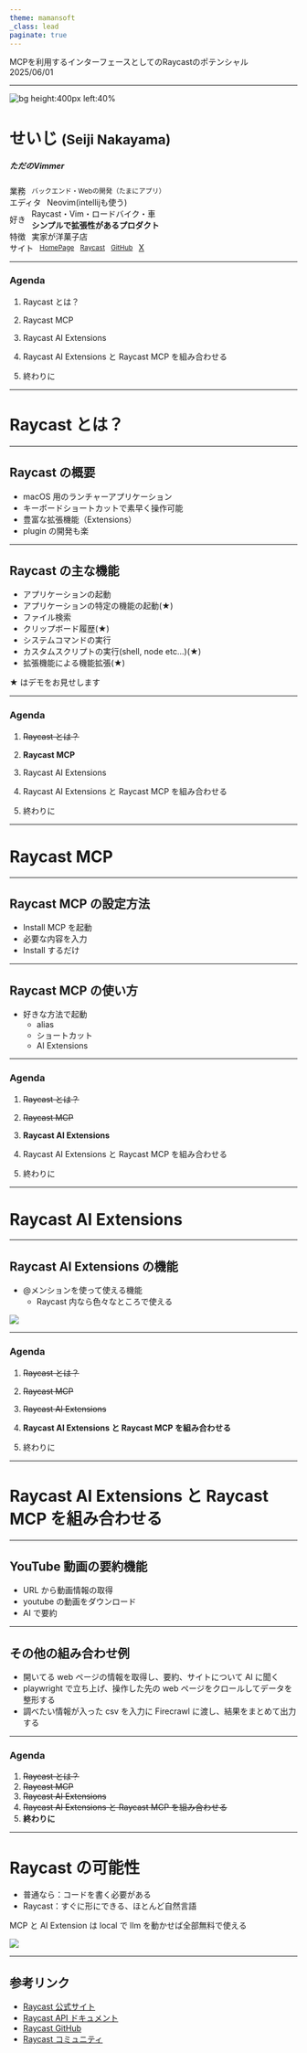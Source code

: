 ```yaml
---
theme: mamansoft
_class: lead
paginate: true
---
```


<script src="https://cdn.tailwindcss.com/3.4.4"></script>
<script>tailwind.config = { corePlugins: { preflight: false } }</script>

<!-- _class: slide-title -->

<div class="title">
  <div>MCPを利用するインターフェースとしてのRaycastのポテンシャル</div>
</div>

<div class="date-and-event">2025/06/01 </div>

---

![bg height:400px left:40%](https://avatars.githubusercontent.com/u/49780855?s=400&u=5558932d8ba727cab68badcf07551ef75e9a2c76&v=4)

<style scoped>
.item {
  display: flex;
  align-items: center;
  gap: 0.75em;
}
</style>

<div>
  <h1 class="text-foreground">
    せいじ
    <small class="text-3xl font-bold">(Seiji Nakayama)</small>
  </h1>
  <h5 class="text-dimmed">ただのVimmer</h5>
  <div class="mt-12 space-y-2 text-2xl">
    <div class="item">
      <div class="label">業務</div>
      <span><small>バックエンド・Webの開発（たまにアプリ）</small></span>
    </div>
    <div class="item">
      <div class="label">エディタ</div>
      <span>Neovim(intellijも使う)</span>
    </div>
    <div class="item">
      <div class="label">好き</div>
      <span>
        Raycast・Vim・ロードバイク・車<br />
        <strong>シンプルで拡張性があるプロダクト</strong>
      </span>
    </div>
    <div class="item">
      <div class="label">特徴</div>
      <span>実家が洋菓子店</span>
    </div>
    <div class="item">
      <div class="label">サイト</div>
      <a href="https://sijis.me"><small>HomePage</small></a>
      <a href="https://www.raycast.com/n_seiji"><small>Raycast</small></a>
      <a href="https://github.com/n-seiji"><small>GitHub</small></a>
      <a href="https://x.com/se_eiji">
        X
      </a>
    </div>
  </div>
</div>

---

<!-- _class: chapter-divider -->

<div class="left">

### Agenda

</div>

<div class="right">

1. Raycast とは？
2. Raycast MCP
3. Raycast AI Extensions
4. Raycast AI Extensions と Raycast MCP を組み合わせる

5. 終わりに

</div>

---

<!-- _class: full lead narration-white -->

# Raycast とは？

---

## Raycast の概要

- macOS 用のランチャーアプリケーション
- キーボードショートカットで素早く操作可能
- 豊富な拡張機能（Extensions）
- plugin の開発も楽

---

## Raycast の主な機能

- アプリケーションの起動
- アプリケーションの特定の機能の起動(★)
- ファイル検索
- クリップボード履歴(★)
- システムコマンドの実行
- カスタムスクリプトの実行(shell, node etc...)(★)
- 拡張機能による機能拡張(★)

★ はデモをお見せします

---

<!-- _class: chapter-divider -->

<div class="left">

### Agenda

</div>

<div class="right">

1. ~~Raycast とは？~~
2. **Raycast MCP**
3. Raycast AI Extensions
4. Raycast AI Extensions と Raycast MCP を組み合わせる

5. 終わりに

</div>

---

<!-- _class: full lead narration-white -->

# Raycast MCP

---

## Raycast MCP の設定方法

- Install MCP を起動
- 必要な内容を入力
- Install するだけ

---

## Raycast MCP の使い方

- 好きな方法で起動
  - alias
  - ショートカット
  - AI Extensions

---

<!-- _class: chapter-divider -->

<div class="left">

### Agenda

</div>

<div class="right">

1. ~~Raycast とは？~~
2. ~~Raycast MCP~~
3. **Raycast AI Extensions**
4. Raycast AI Extensions と Raycast MCP を組み合わせる

5. 終わりに

</div>

---

<!-- _class: full lead narration-white -->

# Raycast AI Extensions

---

## Raycast AI Extensions の機能

- @メンションを使って使える機能
  - Raycast 内なら色々なところで使える

<img src="./resources/ai_extention.png" />

---

<!-- _class: chapter-divider -->

<div class="left">

### Agenda

</div>

<div class="right">

1. ~~Raycast とは？~~
2. ~~Raycast MCP~~
3. ~~Raycast AI Extensions~~
4. **Raycast AI Extensions と Raycast MCP を組み合わせる**

5. 終わりに

</div>

---

<!-- _class: full lead narration-white -->

# Raycast AI Extensions と Raycast MCP を組み合わせる

---

## YouTube 動画の要約機能

- URL から動画情報の取得
- youtube の動画をダウンロード
- AI で要約

---

## その他の組み合わせ例

- 開いてる web ページの情報を取得し、要約、サイトについて AI に聞く
- playwright で立ち上げ、操作した先の web ページをクロールしてデータを整形する
- 調べたい情報が入った csv を入力に Firecrawl に渡し、結果をまとめて出力する

---

<!-- _class: chapter-divider -->

<div class="left">

### Agenda

</div>

<div class="right">

1. ~~Raycast とは？~~
2. ~~Raycast MCP~~
3. ~~Raycast AI Extensions~~
4. ~~Raycast AI Extensions と Raycast MCP を組み合わせる~~
5. **終わりに**

</div>

---

# Raycast の可能性

- 普通なら：コードを書く必要がある
- Raycast：すぐに形にできる、ほとんど自然言語

MCP と AI Extension は local で llm を動かせば全部無料で使える

<img src="./resources/ollama.png" />

---

## 参考リンク

- [Raycast 公式サイト](https://www.raycast.com)
- [Raycast API ドキュメント](https://developers.raycast.com)
- [Raycast GitHub](https://github.com/raycast/extensions)
- [Raycast コミュニティ](https://raycast.com/community)
